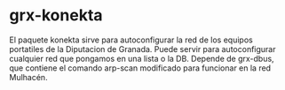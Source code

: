 # grx-konekta
El paquete konekta sirve para autoconfigurar la red de los equipos portatiles de la Diputacion de Granada.
Puede servir para autoconfigurar cualquier red que pongamos en una lista o la DB.
Depende de grx-dbus, que contiene el comando arp-scan modificado para funcionar en la red Mulhacén.
